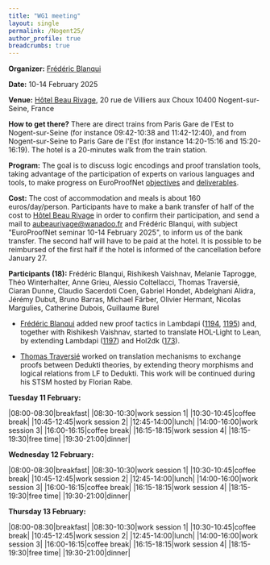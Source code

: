 ```yaml
---
title: "WG1 meeting"
layout: single
permalink: /Nogent25/
author_profile: true
breadcrumbs: true
---
```


<!--img src="/_pages/WG1/Nogent24/IMG_20230927_130736.jpg"/-->

**Organizer:** [Frédéric Blanqui](https://blanqui.gitlabpages.inria.fr/)

**Date:** 10-14 February 2025

**Venue:** <a href="https://www.hotel-beaurivage-nogentsurseine.com/">Hôtel Beau Rivage</a>, 20 rue de Villiers aux Choux 10400 Nogent-sur-Seine, France

**How to get there?** There are direct trains from Paris Gare de l'Est to Nogent-sur-Seine (for instance 09:42-10:38 and 11:42-12:40), and from Nogent-sur-Seine to Paris Gare de l'Est (for instance 14:20-15:16 and 15:20-16:19). The hotel is a 20-minutes walk from the train station.

**Program:** The goal is to discuss logic encodings and proof translation tools, taking advantage of the participation of experts on various languages and tools, to make progress on EuroProofNet [objectives](../objectives) and [deliverables](../deliverables).

**Cost:** The cost of accommodation and meals is about 160 euros/day/person. Participants have to make a bank transfer of half of the cost to <a href="https://www.hotel-beaurivage-nogentsurseine.com/">Hôtel Beau Rivage</a> in order to confirm their participation, and send a mail to aubeaurivage@wanadoo.fr and Frédéric Blanqui, with subject "EuroProofNet seminar 10-14 February 2025", to inform us of the bank transfer. The second half will have to be paid at the hotel. It is possible to be reimbursed of the first half if the hotel is informed of the cancellation before January 27.

**Participants (18):** Frédéric Blanqui, Rishikesh Vaishnav, Melanie Taprogge, Théo Winterhalter, Anne Grieu, Alessio Coltellacci, Thomas Traversié, Ciaran Dunne, Claudio Sacerdoti Coen, Gabriel Hondet, Abdelghani Alidra, Jérémy Dubut, Bruno Barras, Michael Färber, Olivier Hermant, Nicolas Margulies, Catherine Dubois, Guillaume Burel

- [Frédéric Blanqui](https://blanqui.gitlabpages.inria.fr/) added new proof tactics in Lambdapi ([1194](https://github.com/Deducteam/lambdapi/pull/1194), [1195](https://github.com/Deducteam/lambdapi/pull/1195)) and, together with Rishikesh Vaishnav, started to translate HOL-Light to Lean, by extending Lambdapi ([1197](https://github.com/Deducteam/lambdapi/pull/1197)) and Hol2dk ([173](https://github.com/Deducteam/hol2dk/pull/173)).

- [Thomas Traversié](https://thomastraversie.github.io/) worked on translation mechanisms to exchange proofs between Dedukti theories, by extending theory morphisms and logical relations from LF to Dedukti. This work will be continued during his STSM hosted by Florian Rabe.

**Tuesday 11 February:**

|08:00-08:30|breakfast|
|08:30-10:30|work session 1|
|10:30-10:45|coffee break|
|10:45-12:45|work session 2|
|12:45-14:00|lunch|
|14:00-16:00|work session 3|
|16:00-16:15|coffee break|
|16:15-18:15|work session 4|
|18:15-19:30|free time|
|19:30-21:00|dinner|

**Wednesday 12 February:**

|08:00-08:30|breakfast|
|08:30-10:30|work session 1|
|10:30-10:45|coffee break|
|10:45-12:45|work session 2|
|12:45-14:00|lunch|
|14:00-16:00|work session 3|
|16:00-16:15|coffee break|
|16:15-18:15|work session 4|
|18:15-19:30|free time|
|19:30-21:00|dinner|

**Thursday 13 February:**

|08:00-08:30|breakfast|
|08:30-10:30|work session 1|
|10:30-10:45|coffee break|
|10:45-12:45|work session 2|
|12:45-14:00|lunch|
|14:00-16:00|work session 3|
|16:00-16:15|coffee break|
|16:15-18:15|work session 4|
|18:15-19:30|free time|
|19:30-21:00|dinner|


<!--img src="/_pages/WG1/Sep2023/IMG_20230927_151848.jpg"/>
<img src="/_pages/WG1/Sep2023/IMG_20230927_151732.jpg"/>
<img src="/_pages/WG1/Sep2023/IMG_20230927_132755.jpg"/-->
